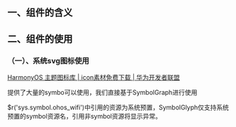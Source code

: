 ## 一、组件的含义











## 二、组件的使用

### （一）、系统svg图标使用

[HarmonyOS 主题图标库 | icon素材免费下载 | 华为开发者联盟](https://developer.huawei.com/consumer/cn/design/harmonyos-symbol/)

提供了大量的symbo可以使用，我们直接基于SymbolGraph进行使用



$r('sys.symbol.ohos_wifi')中引用的资源为系统预置，SymbolGlyph仅支持系统预置的symbol资源名，引用非symbol资源将显示异常。